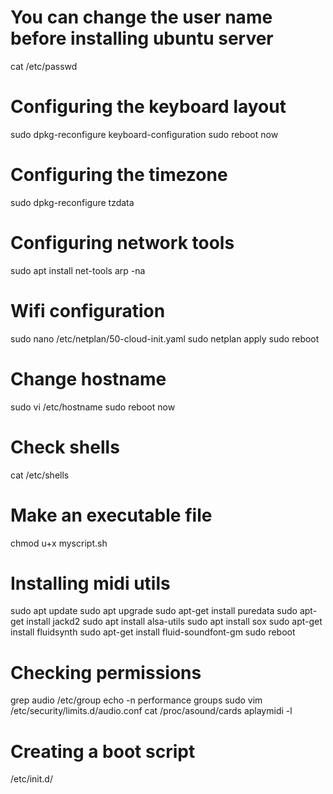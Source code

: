# You can change the user name before installing ubuntu server
cat /etc/passwd

# Configuring the keyboard layout
sudo dpkg-reconfigure keyboard-configuration 
sudo reboot now

# Configuring the timezone
sudo dpkg-reconfigure tzdata 

# Configuring network tools
sudo apt install net-tools 
arp -na

# Wifi configuration
sudo nano /etc/netplan/50-cloud-init.yaml
sudo netplan apply
sudo reboot 

# Change hostname
sudo vi /etc/hostname 
sudo reboot now

# Check shells
cat /etc/shells

# Make an executable file
chmod  u+x myscript.sh

# Installing midi utils
sudo apt update
sudo apt upgrade 
sudo apt-get install puredata
sudo apt-get install jackd2
sudo apt install alsa-utils
sudo apt install sox
sudo apt-get install fluidsynth
sudo apt-get install fluid-soundfont-gm
sudo reboot

# Checking permissions
grep audio /etc/group
echo -n performance
groups
sudo vim /etc/security/limits.d/audio.conf
cat /proc/asound/cards
aplaymidi -l

# Creating a boot script
/etc/init.d/

